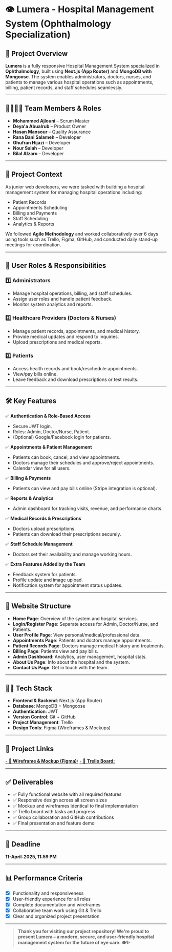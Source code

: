 # 👁️ Lumera - Hospital Management System (Ophthalmology Specialization)

## 🏥 Project Overview

**Lumera** is a fully responsive Hospital Management System specialized in **Ophthalmology**, built using **Next.js (App Router)** and **MongoDB with Mongoose**. The system enables administrators, doctors, nurses, and patients to manage various hospital operations such as appointments, billing, patient records, and staff schedules seamlessly.

---

## 👨‍👩‍👧‍👦 Team Members & Roles

- **Mohammed Ajlouni** – Scrum Master  
- **Deya'a Abualrub** – Product Owner  
- **Hasan Mansour** – Quality Assurance  
- **Rana Bani Salameh** – Developer  
- **Ghufran Hijazi** – Developer  
- **Nour Salah** – Developer  
- **Bilal Alzaro** – Developer  

---

## 🧠 Project Context

As junior web developers, we were tasked with building a hospital management system for managing hospital operations including:

- Patient Records
- Appointments Scheduling
- Billing and Payments
- Staff Scheduling
- Analytics & Reports

We followed **Agile Methodology** and worked collaboratively over 6 days using tools such as Trello, Figma, GitHub, and conducted daily stand-up meetings for coordination.

---

## 👥 User Roles & Responsibilities

### 1️⃣ Administrators
- Manage hospital operations, billing, and staff schedules.
- Assign user roles and handle patient feedback.
- Monitor system analytics and reports.

### 2️⃣ Healthcare Providers (Doctors & Nurses)
- Manage patient records, appointments, and medical history.
- Provide medical updates and respond to inquiries.
- Upload prescriptions and medical reports.

### 3️⃣ Patients
- Access health records and book/reschedule appointments.
- View/pay bills online.
- Leave feedback and download prescriptions or test results.

---

## 🛠 Key Features

✅ **Authentication & Role-Based Access**  
- Secure JWT login.  
- Roles: Admin, Doctor/Nurse, Patient.  
- (Optional) Google/Facebook login for patients.

✅ **Appointments & Patient Management**  
- Patients can book, cancel, and view appointments.  
- Doctors manage their schedules and approve/reject appointments.  
- Calendar view for all users.

✅ **Billing & Payments**  
- Patients can view and pay bills online (Stripe integration is optional).

✅ **Reports & Analytics**  
- Admin dashboard for tracking visits, revenue, and performance charts.

✅ **Medical Records & Prescriptions**  
- Doctors upload prescriptions.  
- Patients can download their prescriptions securely.

✅ **Staff Schedule Management**  
- Doctors set their availability and manage working hours.

✅ **Extra Features Added by the Team**
- Feedback system for patients.
- Profile update and image upload.
- Notification system for appointment status updates.

---

## 🧱 Website Structure

- **Home Page**: Overview of the system and hospital services.
- **Login/Register Page**: Separate access for Admin, Doctor/Nurse, and Patients.
- **User Profile Page**: View personal/medical/professional data.
- **Appointments Page**: Patients and doctors manage appointments.
- **Patient Records Page**: Doctors manage medical history and treatments.
- **Billing Page**: Patients view and pay bills.
- **Admin Dashboard**: Analytics, user management, hospital stats.
- **About Us Page**: Info about the hospital and the system.
- **Contact Us Page**: Get in touch with the team.

---

## 🧑‍💻 Tech Stack

- **Frontend & Backend**: Next.js (App Router)
- **Database**: MongoDB + Mongoose
- **Authentication**: JWT
- **Version Control**: Git + GitHub
- **Project Management**: Trello
- **Design Tools**: Figma (Wireframes & Mockups)

---

## 📎 Project Links

[- 🔗 **Wireframe & Mockup (Figma):**](https://www.figma.com/design/SWrsOp5Z2kaKk4BWNVoA9l/Untitled?node-id=1-7&p=f&t=HAQUyQYmPbIJLBVI-0)
[- 🔗 **Trello Board:**](https://trello.com/b/PqEOdNLF/group-1)

---

## ✅ Deliverables

- ✅ Fully functional website with all required features
- ✅ Responsive design across all screen sizes
- ✅ Mockup and wireframes identical to final implementation
- ✅ Trello board with tasks and progress
- ✅ Group collaboration and GitHub contributions
- ✅ Final presentation and feature demo

---

## 📅 Deadline

**11-April-2025, 11:59 PM**

---

## 📊 Performance Criteria

- [x] Functionality and responsiveness  
- [x] User-friendly experience for all roles  
- [x] Complete documentation and wireframes  
- [x] Collaborative team work using Git & Trello  
- [x] Clear and organized project presentation

---

> **Thank you for visiting our project repository! We're proud to present Lumera – a modern, secure, and user-friendly hospital management system for the future of eye care. 👁️✨**
